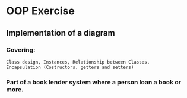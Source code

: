 # OOP Exercise

## Implementation of a diagram

### Covering:
    Class design, Instances, Relationship between Classes, 
    Encapsulation (Costructors, getters and setters)

### Part of a book lender system where a person loan  a book or more.